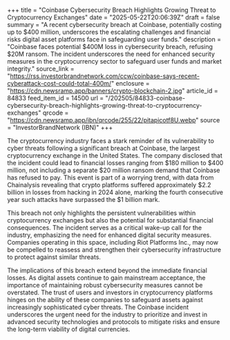 +++
title = "Coinbase Cybersecurity Breach Highlights Growing Threat to Cryptocurrency Exchanges"
date = "2025-05-22T20:06:39Z"
draft = false
summary = "A recent cybersecurity breach at Coinbase, potentially costing up to $400 million, underscores the escalating challenges and financial risks digital asset platforms face in safeguarding user funds."
description = "Coinbase faces potential $400M loss in cybersecurity breach, refusing $20M ransom. The incident underscores the need for enhanced security measures in the cryptocurrency sector to safeguard user funds and market integrity."
source_link = "https://rss.investorbrandnetwork.com/ccw/coinbase-says-recent-cyberattack-cost-could-total-400m/"
enclosure = "https://cdn.newsramp.app/banners/crypto-blockchain-2.jpg"
article_id = 84833
feed_item_id = 14500
url = "/202505/84833-coinbase-cybersecurity-breach-highlights-growing-threat-to-cryptocurrency-exchanges"
qrcode = "https://cdn.newsramp.app/ibn/qrcode/255/22/pitapicotf8U.webp"
source = "InvestorBrandNetwork (IBN)"
+++

<p>The cryptocurrency industry faces a stark reminder of its vulnerability to cyber threats following a significant breach at Coinbase, the largest cryptocurrency exchange in the United States. The company disclosed that the incident could lead to financial losses ranging from $180 million to $400 million, not including a separate $20 million ransom demand that Coinbase has refused to pay. This event is part of a worrying trend, with data from Chainalysis revealing that crypto platforms suffered approximately $2.2 billion in losses from hacking in 2024 alone, marking the fourth consecutive year such attacks have surpassed the $1 billion mark.</p><p>This breach not only highlights the persistent vulnerabilities within cryptocurrency exchanges but also the potential for substantial financial consequences. The incident serves as a critical wake-up call for the industry, emphasizing the need for enhanced digital security measures. Companies operating in this space, including Riot Platforms Inc., may now be compelled to reassess and strengthen their cybersecurity infrastructure to protect against similar threats.</p><p>The implications of this breach extend beyond the immediate financial losses. As digital assets continue to gain mainstream acceptance, the importance of maintaining robust cybersecurity measures cannot be overstated. The trust of users and investors in cryptocurrency platforms hinges on the ability of these companies to safeguard assets against increasingly sophisticated cyber threats. The Coinbase incident underscores the urgent need for the industry to prioritize and invest in advanced security technologies and protocols to mitigate risks and ensure the long-term viability of digital currencies.</p>